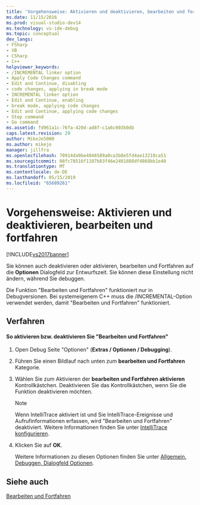 ```yaml
---
title: 'Vorgehensweise: Aktivieren und deaktivieren, bearbeiten und fortfahren | Microsoft-Dokumentation'
ms.date: 11/15/2016
ms.prod: visual-studio-dev14
ms.technology: vs-ide-debug
ms.topic: conceptual
dev_langs:
- FSharp
- VB
- CSharp
- C++
helpviewer_keywords:
- /INCREMENTAL linker option
- Apply Code Changes command
- Edit and Continue, disabling
- code changes, applying in break mode
- INCREMENTAL linker option
- Edit and Continue, enabling
- break mode, applying code changes
- Edit and Continue, applying code changes
- Step command
- Go command
ms.assetid: fd961a1c-76fa-420d-ad8f-c1a6c003b0db
caps.latest.revision: 29
author: MikeJo5000
ms.author: mikejo
manager: jillfra
ms.openlocfilehash: 70914da9be4046589a0ca3b8e5fd4ae13210ca51
ms.sourcegitcommit: 08fc78516f1107b83f46e2401888df4868bb1e40
ms.translationtype: MT
ms.contentlocale: de-DE
ms.lasthandoff: 05/15/2019
ms.locfileid: "65689261"
---
```

# <a name="how-to-enable-and-disable-edit-and-continue"></a>Vorgehensweise: Aktivieren und deaktivieren, bearbeiten und fortfahren
[!INCLUDE[vs2017banner](../includes/vs2017banner.md)]

Sie können auch deaktivieren oder aktivieren, bearbeiten und Fortfahren auf die **Optionen** Dialogfeld zur Entwurfszeit. Sie können diese Einstellung nicht ändern, während Sie debuggen.  
  
 Die Funktion "Bearbeiten und Fortfahren" funktioniert nur in Debugversionen. Bei systemeigenem C++ muss die /INCREMENTAL-Option verwendet werden, damit "Bearbeiten und Fortfahren" funktioniert.  
  
## <a name="procedures"></a>Verfahren  
  
#### <a name="to-enabledisable-edit-and-continue"></a>So aktivieren bzw. deaktivieren Sie "Bearbeiten und Fortfahren"  
  
1. Open Debug Seite "Optionen" (**Extras / Optionen / Debugging**).  
  
2. Führen Sie einen Bildlauf nach unten zum **bearbeiten und Fortfahren** Kategorie.  
  
3. Wählen Sie zum Aktivieren der **bearbeiten und Fortfahren aktivieren** Kontrollkästchen. Deaktivieren Sie das Kontrollkästchen, wenn Sie die Funktion deaktivieren möchten.  
  
   > [!NOTE]
   > Wenn IntelliTrace aktiviert ist und Sie IntelliTrace-Ereignisse und Aufrufinformationen erfassen, wird "Bearbeiten und Fortfahren" deaktiviert. Weitere Informationen finden Sie unter [IntelliTrace konfigurieren](https://msdn.microsoft.com/7657ecab-e07e-4b1b-872d-f05d966be37e).  
  
4. Klicken Sie auf **OK**.  
  
   Weitere Informationen zu diesen Optionen finden Sie unter [Allgemein, Debuggen, Dialogfeld Optionen](../debugger/general-debugging-options-dialog-box.md).  
  
## <a name="see-also"></a>Siehe auch  
 [Bearbeiten und Fortfahren](../debugger/edit-and-continue.md)
